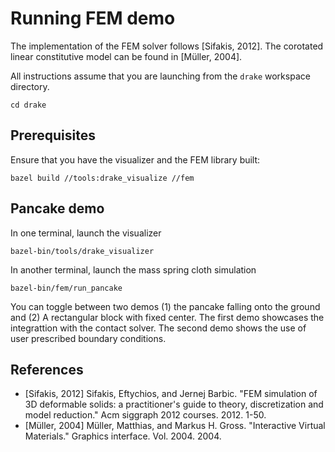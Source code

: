 Running FEM demo
================================================================================
The implementation of the FEM solver follows [Sifakis, 2012]. The corotated
linear constitutive model can be found in [Müller, 2004].

All instructions assume that you are launching from the `drake` workspace
directory.
```
cd drake
```

Prerequisites
-------------

Ensure that you have the visualizer and the FEM library built:

```
bazel build //tools:drake_visualize //fem
```


Pancake demo
---------------------
In one terminal, launch the visualizer
```
bazel-bin/tools/drake_visualizer
```

In another terminal, launch the mass spring cloth simulation
```
bazel-bin/fem/run_pancake
```

You can toggle between two demos (1) the pancake falling onto the ground and (2)
A rectangular block with fixed center. The first demo showcases the integrattion with 
the contact solver. The second demo shows the use of user prescribed boundary conditions.

References
-------------------------------------------------
 - [Sifakis, 2012] Sifakis, Eftychios, and Jernej Barbic. "FEM simulation of 3D 
 deformable solids: a practitioner's guide to theory, discretization and model
 reduction." Acm siggraph 2012 courses. 2012. 1-50.
 - [Müller, 2004] Müller, Matthias, and Markus H. Gross. "Interactive Virtual
  Materials." Graphics interface. Vol. 2004. 2004.